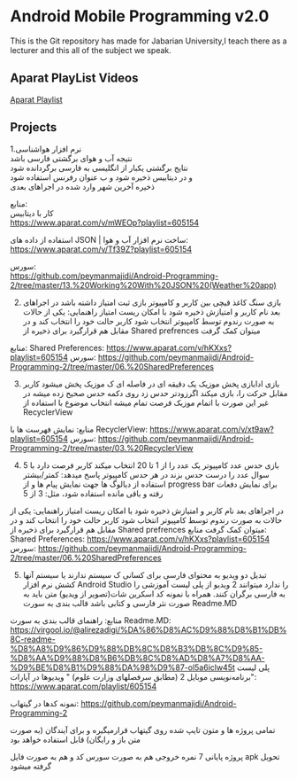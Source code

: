 # Android Mobile Programming v2.0

This is the Git repository has made for Jabarian University,I teach there as a lecturer and this all of the subject we speak.

## Aparat PlayList Videos
[Aparat Playlist](https://www.aparat.com/playlist/605154)


## Projects
1.نرم افزار هواشناسی   
نتیجه آب و هوای برگشتی فارسی باشد   
نتایج برگشتی یکبار از انگلیسی به فارسی برگردانده شود   
و در دیتابیس ذخیره شود و ب عنوان رفرنس استفاده شود   
ذخیره آخرین شهر وارد شده در اجراهای بعدی  

منابع:   
کار با دیتابیس   
https://www.aparat.com/v/mWEOp?playlist=605154 

استفاده از داده های JSON | ساخت نرم افزار آب و هوا:   
https://www.aparat.com/v/Tf39Z?playlist=605154

سورس:  
https://github.com/peymanmajidi/Android-Programming-2/tree/master/13.%20Working%20With%20JSON%20(Weather%20app)


2. بازی سنگ کاغذ قیچی
بین کاربر و کامپیوتر
بازی ثبت امتیاز داشته باشد
در اجراهای بعد نام کاربر و امتیازش ذخیره شود
با امکان ریست امتیاز
راهنمایی: یکی از حالات به صورت رندوم توسط کامپیوتر انتخاب شود
کاربر حالت خود را انتخاب کند و در مقابل هم قرارگیرد
برای ذخیره از Shared prefrences میتوان کمک گرفت

منابع:
Shared Preferences:
https://www.aparat.com/v/hKXxs?playlist=605154
سورس:
https://github.com/peymanmajidi/Android-Programming-2/tree/master/06.%20SharedPreferences

3. بازی ادابازی
پخش موزیک یک دقیقه ای
در فاصله ای ک موزیک پخش میشود کاربر مقابل حرکت را، بازی میکند
اگرزودتر حدس زد روی دکمه حدس صحیح زده میشه در غیر این صورت با اتمام موزیک فرصت تمام میشه
انتخاب موضوع با استفاده از RecyclerView

منابع:
نمایش فهرست ها با RecyclerView: 
https://www.aparat.com/v/xt9aw?playlist=605154
سورس:
https://github.com/peymanmajidi/Android-Programming-2/tree/master/03.%20RecyclerView


4. بازی حدس عدد
کامپیوتر یک عدد را از 1 تا 20 انتخاب میکند
کاربر فرصت دارد با 5 سوال عدد را درست حدس بزند
در هر حدس کامپیوتر پاسخ میدهد: کمتر/بیشتر
استفاده از دیالوگ ها جهت نمایش پیام ها
و از progress bar برای نمایش دفعات رفته و باقی مانده استفاده شود، مثل: 3 از 5

در اجراهای بعد نام کاربر و امتیازش ذخیره شود
با امکان ریست امتیاز
راهنمایی: یکی از حالات به صورت رندوم توسط کامپیوتر انتخاب شود
کاربر حالت خود را انتخاب کند و در مقابل هم قرارگیرد
برای ذخیره از Shared prefrences میتوان کمک گرفت
منابع:
Shared Preferences:
https://www.aparat.com/v/hKXxs?playlist=605154
سورس:
https://github.com/peymanmajidi/Android-Programming-2/tree/master/06.%20SharedPreferences


5. تبدیل دو ویدیو به محتوای فارسی
برای کسانی ک سیستم ندارند یا سیستم آنها کشش نرم افزار Android Studio را ندارد
میتوانند 2 ویدیو از پلی لیست آموزشی را به فارسی برگران کنند.
همراه با نمونه کد
اسکرین شات(تصویر از ویدیو) 
متن باید به صورت نثر فارسی و کتابی باشد
قالب بندی به سورت Readme.MD

منابع:
راهنمای قالب بندی به سورت  Readme.MD:
https://virgool.io/@alirezadigi/%DA%86%D8%AC%D9%88%D8%B1%DB%8C-readme-%D8%A8%D9%86%D9%88%DB%8C%D8%B3%DB%8C%D9%85-%D8%AA%D9%88%D8%B6%DB%8C%D8%AD%D8%A7%D8%AA-%D9%BE%D8%B1%D9%88%DA%98%D9%87-ol5a6iclw45t
پلی لیست "برنامه‌نویسی موبایل 2 (مطابق سرفصلهای وزارت علوم)
" ویدیوها در آپارات:
https://www.aparat.com/playlist/605154

نمونه کدها در گیتهاب:
https://github.com/peymanmajidi/Android-Programming-2



تمامی پروژه ها و متون تایپ شده روی گیتهاب قرارمیگیره  و برای آیندگان (به صورت متن باز و رایگان) قابل استفاده خواهد بود


پروژه پایانی 7 نمره
خروجی هم به صورت سورس کد
و هم به صورت فایل apk تحویل گرفته میشود



